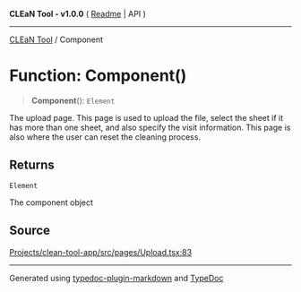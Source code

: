 **CLEaN Tool - v1.0.0** ( [Readme](../README.md) \| API )

***

[CLEaN Tool](../exports.md) / Component

# Function: Component()

> **Component**(): `Element`

The upload page.
This page is used to upload the file, select the sheet if it has more than one sheet, and also specify the visit information.
This page is also where the user can reset the cleaning process.

## Returns

`Element`

The component object

## Source

[Projects/clean-tool-app/src/pages/Upload.tsx:83](https://github.com/yuckyh/clean-tool-app/)

***

Generated using [typedoc-plugin-markdown](https://www.npmjs.com/package/typedoc-plugin-markdown) and [TypeDoc](https://typedoc.org/)
